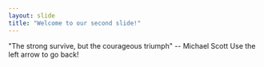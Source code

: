 ```yaml
---
layout: slide
title: "Welcome to our second slide!"
---
```

"The strong survive, but the courageous triumph" -- Michael Scott
Use the left arrow to go back!
